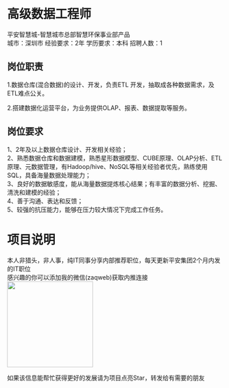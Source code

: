 # 高级数据工程师
平安智慧城-智慧城市总部智慧环保事业部产品  
城市：深圳市 经验要求：2年 学历要求：本科  招聘人数：1

## 岗位职责
1.数据仓库(混合数据)的设计、开发，负责ETL 开发，抽取成各种数据需求，及ETL难点公关。   
   
2.搭建数据化运营平台，为业务提供OLAP、报表、数据提取等服务。

## 岗位要求
1、2年及以上数据仓库设计、开发相关经验；   
2、熟悉数据仓库和数据建模，熟悉星形数据模型、CUBE原理、OLAP分析、ETL原理、元数据管理，有Hadoop/hive、NoSQL等相关经验者优先，熟练使用SQL，具备海量数据处理能力；   
3、良好的数据敏感度，能从海量数据提炼核心结果；有丰富的数据分析、挖掘、清洗和建模的经验；   
4、善于沟通、表达和反馈；   
5、较强的抗压能力，能够在压力较大情况下完成工作任务。

# 项目说明

本人非猎头，非人事，纯IT同事分享内部推荐职位，每天更新平安集团2个月内发的IT职位  
感兴趣的你可以添加我的微信(zaqweb)获取内推连接  
<img src="https://github.com/zaqweb/PA-IT-JOBS/blob/master/WechatICode.jpeg"  height="200" width="200">

如果该信息能帮忙获得更好的发展请为项目点亮Star，转发给有需要的朋友




